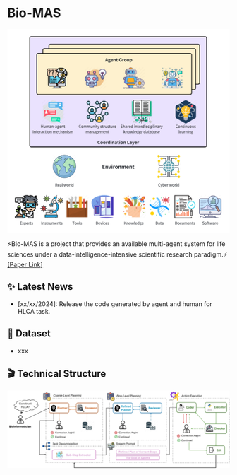 # Bio-MAS

<div align=center>
<img src="assets/mas.png" width = "540" alt="mas" align=center />
</div>

⚡Bio-MAS is a project that provides an available multi-agent system for life sciences under a data-intelligence-intensive scientific research paradigm.⚡ [[Paper Link]]()

## ✨ Latest News
- [xx/xx/2024]: Release the code generated by agent and human for HLCA task.

## 🤔 Dataset
- xxx

## 🎬 Technical Structure

<div align=center>
<img src="assets/tech.jpg" width = "780" alt="mas" align=center />
</div>
